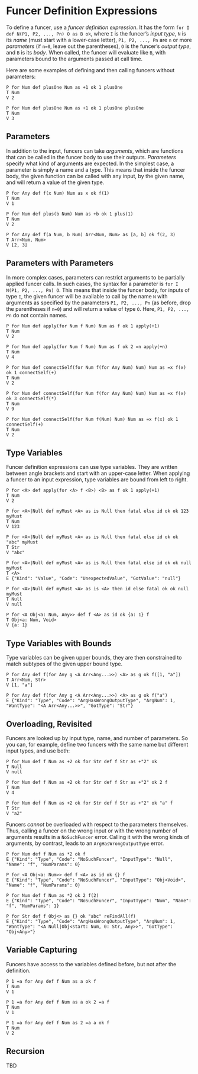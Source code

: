 # Funcer Definition Expressions

To define a funcer, use a *funcer definition expression*. It has the form `for
I def N(P1, P2, ..., Pn) O as B ok`, where `I` is the funcer’s *input type*,
`N` is its *name* (must start with a lower-case letter), `P1, P2, ..., Pn` are
`n` or more *parameters* (if `n=0`, leave out the parentheses), `O` is the
funcer’s *output type*, and `B` is its *body*. When called, the funcer will
evaluate like `B`, with parameters bound to the arguments passed at call time.

Here are some examples of defining and then calling funcers without parameters:

```bachdoc
P for Num def plusOne Num as +1 ok 1 plusOne
T Num
V 2

P for Num def plusOne Num as +1 ok 1 plusOne plusOne
T Num
V 3
```


## Parameters

In addition to the input, funcers can take *arguments*, which are functions
that can be called in the funcer body to use their outputs. *Parameters*
specify what kind of arguments are expected. In the simplest case, a parameter
is simply a name and a type. This means that inside the funcer body, the given
function can be called with any input, by the given name, and will return a
value of the given type.

```bachdoc
P for Any def f(x Num) Num as x ok f(1)
T Num
V 1

P for Num def plus(b Num) Num as +b ok 1 plus(1)
T Num
V 2

P for Any def f(a Num, b Num) Arr<Num, Num> as [a, b] ok f(2, 3)
T Arr<Num, Num>
V [2, 3]
```


## Parameters with Parameters

In more complex cases, parameters can restrict arguments to be partially
applied funcer calls. In such cases, the syntax for a parameter is `for I N(P1,
P2, ..., Pn) O`. This means that inside the funcer body, for inputs of type
`I`, the given funcer will be available to call by the name `N` with arguments
as specified by the parameters `P1, P2, ..., Pn` (as before, drop the
parentheses if `n=0`) and will return a value of type `O`. Here, `P1, P2, ...,
Pn` do not contain names.

```bachdoc
P for Num def apply(for Num f Num) Num as f ok 1 apply(+1)
T Num
V 2

P for Num def apply(for Num f Num) Num as f ok 2 =n apply(+n)
T Num
V 4

P for Num def connectSelf(for Num f(for Any Num) Num) Num as =x f(x) ok 1 connectSelf(+)
T Num
V 2

P for Num def connectSelf(for Num f(for Any Num) Num) Num as =x f(x) ok 3 connectSelf(*)
T Num
V 9

P for Num def connectSelf(for Num f(Num) Num) Num as =x f(x) ok 1 connectSelf(+)
T Num
V 2
```


## Type Variables

Funcer definition expressions can use type variables. They are written between
angle brackets and start with an upper-case letter. When applying a funcer to
an input expression, type variables are bound from left to right.

```bachdoc
P for <A> def apply(for <A> f <B>) <B> as f ok 1 apply(+1)
T Num
V 2

P for <A>|Null def myMust <A> as is Null then fatal else id ok ok 123 myMust
T Num
V 123

P for <A>|Null def myMust <A> as is Null then fatal else id ok ok "abc" myMust
T Str
V "abc"

P for <A>|Null def myMust <A> as is Null then fatal else id ok ok null myMust
T <A>
E {"Kind": "Value", "Code": "UnexpectedValue", "GotValue": "null"}

P for <A>|Null def myMust <A> as is <A> then id else fatal ok ok null myMust
T Null
V null

P for <A Obj<a: Num, Any>> def f <A> as id ok {a: 1} f
T Obj<a: Num, Void>
V {a: 1}
```


## Type Variables with Bounds

Type variables can be given upper bounds, they are then constrained to match
subtypes of the given upper bound type.

```bachdoc
P for Any def f(for Any g <A Arr<Any...>>) <A> as g ok f([1, "a"])
T Arr<Num, Str>
V [1, "a"]

P for Any def f(for Any g <A Arr<Any...>>) <A> as g ok f("a")
E {"Kind": "Type", "Code": "ArgHasWrongOutputType", "ArgNum": 1, "WantType": "<A Arr<Any...>>", "GotType": "Str"}
```


## Overloading, Revisited

Funcers are looked up by input type, name, and number of parameters. So you
can, for example, define two funcers with the same name but different input
types, and use both:

```bachdoc
P for Num def f Num as +2 ok for Str def f Str as +"2" ok
T Null
V null

P for Num def f Num as +2 ok for Str def f Str as +"2" ok 2 f
T Num
V 4

P for Num def f Num as +2 ok for Str def f Str as +"2" ok "a" f
T Str
V "a2"
```

Funcers *cannot* be overloaded with respect to the parameters themselves. Thus,
calling a funcer on the wrong input or with the wrong number of arguments
results in a `NoSuchFuncer` error. Calling it with the wrong kinds of
arguments, by contrast, leads to an `ArgHasWrongOutputType` error.

```bachdoc
P for Num def f Num as *2 ok f
E {"Kind": "Type", "Code": "NoSuchFuncer", "InputType": "Null", "Name": "f", "NumParams": 0}

P for <A Obj<a: Num>> def f <A> as id ok {} f
E {"Kind": "Type", "Code": "NoSuchFuncer", "InputType": "Obj<Void>", "Name": "f", "NumParams": 0}

P for Num def f Num as *2 ok 2 f(2)
E {"Kind": "Type", "Code": "NoSuchFuncer", "InputType": "Num", "Name": "f", "NumParams": 1}

P for Str def f Obj<> as {} ok "abc" reFindAll(f)
E {"Kind": "Type", "Code": "ArgHasWrongOutputType", "ArgNum": 1, "WantType": "<A Null|Obj<start: Num, 0: Str, Any>>", "GotType": "Obj<Any>"}
```


## Variable Capturing

Funcers have access to the variables defined before, but not after the definition.

```bachdoc
P 1 =a for Any def f Num as a ok f
T Num
V 1

P 1 =a for Any def f Num as a ok 2 =a f
T Num
V 1

P 1 =a for Any def f Num as 2 =a a ok f
T Num
V 2
```


## Recursion

TBD
